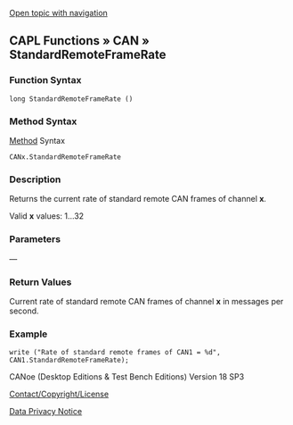 [Open topic with navigation](../../../../../CANoeDEFamily.htm#Topics/CAPLFunctions/CAN/Functions/CAPLfunctionStandardRemoteFrameRate.md)

## CAPL Functions » CAN » StandardRemoteFrameRate

### Function Syntax

```
long StandardRemoteFrameRate ()
```

### Method Syntax

[Method](../../../Shared/CAPL/General/ClassesAndObjects.md) Syntax

```
CANx.StandardRemoteFrameRate
```

### Description

Returns the current rate of standard remote CAN frames of channel **x**.

Valid **x** values: 1…32

### Parameters

—

### Return Values

Current rate of standard remote CAN frames of channel **x** in messages per second.

### Example

```
write ("Rate of standard remote frames of CAN1 = %d", CAN1.StandardRemoteFrameRate);
```

CANoe (Desktop Editions & Test Bench Editions) Version 18 SP3

[Contact/Copyright/License](../../../Shared/ContactCopyrightLicense.md)

[Data Privacy Notice](https://www.vector.com/int/en/company/get-info/privacy-policy/)
